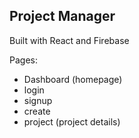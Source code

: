 ## Project Manager

Built with React and Firebase


Pages:
- Dashboard (homepage)
- login
- signup
- create
- project (project details)
